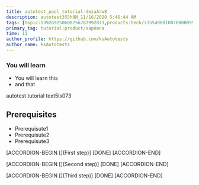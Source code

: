 ```yaml
---
title: autotest_pool_tutorial-dezaArw8
description: autotest355h8N_11/16/2020 5:46:44 AM
tags: [topic:139269250608756787992873,products:tech/73554900100700000996,tutorial:experience/advanced]
primary_tag: tutorial:product/sapHana
time: 11
author_profile: https://github.com/ksAutotests
author_name: ksAutotests
---
```

### You will learn
- You will learn this
- and that

autotest tutorial text5ls073

## Prerequisites
- Prerequisute1
- Prerequisute2
- Prerequisute3

[ACCORDION-BEGIN [](First step)]
[DONE]
[ACCORDION-END]

[ACCORDION-BEGIN [](Second step)]
[DONE]
[ACCORDION-END]

[ACCORDION-BEGIN [](Third step)]
[DONE]
[ACCORDION-END]

